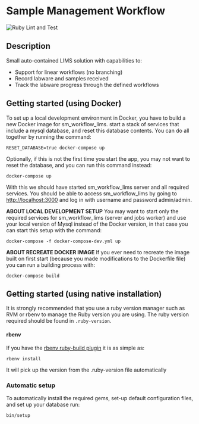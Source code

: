 Sample Management Workflow
==========================

![Ruby Lint and Test](https://github.com/sanger/sm_workflow_lims/workflows/Ruby%20Lint%20and%20Test/badge.svg)

Description
-----------

Small auto-contained LIMS solution with capabilities to:

- Support for linear workflows (no branching)
- Record labware and samples received
- Track the labware progress through the defined workflows


## Getting started (using Docker)

To set up a local development environment in Docker, you have to build a new Docker image for
sm_workflow_lims. start a stack of services that include a mysql database, and reset
this database contents. You can do all together by running the command:

```shell
RESET_DATABASE=true docker-compose up
```

Optionally, if this is not the first time you start the app, you may not want to reset the
database, and you can run this command instead:

```shell
docker-compose up
```

With this we should have started sm_workflow_lims server and all required services. You should be
able to access sm_workflow_lims by going to <http://localhost:3000> and log in with
username and password admin/admin.

**ABOUT LOCAL DEVELOPMENT SETUP** You may want to start only the required services for sm_workflow_lims (server and jobs worker) and use your local version of Mysql
instead of the Docker version, in that case you can start this setup with the
command:

```shell
docker-compose -f docker-compose-dev.yml up
```

**ABOUT RECREATE DOCKER IMAGE** If you ever need to recreate the image built on first start (because you made modifications
to the Dockerfile file) you can run a building process with:

```shell
docker-compose build
```

## Getting started (using native installation)

It is strongly recommended that you use a ruby version manager such as RVM or rbenv to manage the
Ruby version you are using. The ruby version required should be found in `.ruby-version`.

#### rbenv

If you have the [rbenv ruby-build plugin](https://github.com/rbenv/ruby-build) it is as simple as:

`rbenv install`

It will pick up the version from the .ruby-version file automatically

### Automatic setup

To automatically install the required gems, set-up default configuration files, and set up your database run:

```shell
bin/setup
```


